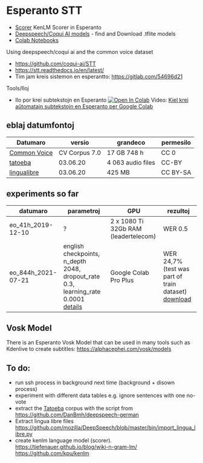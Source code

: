 # Esperanto STT
* [Scorer](https://github.com/parolteknologio/stt-esperanto/tree/master/scorer) KenLM Scorer in Esperanto
* [Deepspeech/Coqui AI models](https://github.com/parolteknologio/stt-esperanto/tree/master/deepspeech-coqui) - find and Download .tflite models
* [Colab Notebooks](https://github.com/parolteknologio/stt-esperanto/tree/master/colab-notebooks)

Using deepspeech/coqui ai and the common voice dataset
* https://github.com/coqui-ai/STT
* https://stt.readthedocs.io/en/latest/
* Tim jam kreis sistemon en esperantto: https://gitlab.com/54696d21

Tools/Iloj

* Ilo por krei subtekstojn en Esperanto [![Open In Colab](https://colab.research.google.com/assets/colab-badge.svg)](https://colab.research.google.com/github/parolteknologio/stt-esperanto/blob/master/colab-notebooks/Subtekstoj_en_Esperanto.ipynb)
 Video: [Kiel krei aŭtomatajn subtekstojn en Esperanto per Google Colab](https://www.youtube.com/watch?v=NZGj1Tb7MmA)

## eblaj datumfontoj

|Datumaro|versio|grandeco|permesilo|
|--|--|--|--|
|[Common Voice](https://commonvoice.mozilla.org/eo/datasets)|CV Corpus 7.0 |17 GB 748 h|CC 0|
|[tatoeba](https://tatoeba.org/epo/sentences/search?query=&from=epo&to=none&user=&orphans=no&unapproved=no&has_audio=yes&tags=&list=&native=&trans_filter=limit&trans_to=und&trans_link=&trans_user=&trans_orphan=&trans_unapproved=&trans_has_audio=&sort=relevance&sort_reverse=)|03.06.20|4 063 audio files|CC-BY|
|[lingualibre](https://lingualibre.org/wiki/Help:Download_from_LinguaLibre)|03.06.20|425 MB|CC BY-SA|


## experiments so far

|datumaro|parametroj|GPU|rezultoj|
|--|--|--|--|
|eo_41h_2019-12-10|?|2 x 1080 Ti 32Gb RAM (leadertelecom)| WER 0.5|
|eo_844h_2021-07-21|english checkpoints, n_depth 2048, dropout_rate 0.3, learning_rate 0.0001  [details](https://github.com/parolteknologio/stt-esperanto/blob/master/deepspeech-coqui/common-voice-corpus-7/2048-transfer-from-english.txt)|Google Colab Pro Plus| WER 24,7% (test was part of train dataset) [download](https://github.com/parolteknologio/stt-esperanto/tree/master/deepspeech-coqui/common-voice-corpus-7)|

## Vosk Model

There is an Esperanto Vosk Model that can be used in many tools such as Kdenlive to create subtitles: https://alphacephei.com/vosk/models


## To do:
- run ssh process in background next time (background + disown process)
- experiment with different data tables e.g. ignore sentences with one no-vote
- extract the [Tatoeba](https://tatoeba.org/epo/sentences/search?query=&from=epo&to=none&user=&orphans=no&unapproved=no&has_audio=yes&tags=&list=&native=&trans_filter=limit&trans_to=und&trans_link=&trans_user=&trans_orphan=&trans_unapproved=&trans_has_audio=&sort=relevance&sort_reverse=) corpus with the script from https://github.com/DanBmh/deepspeech-german
- Extract lingua libre files https://github.com/mozilla/DeepSpeech/blob/master/bin/import_lingua_libre.py
- create kenlm language model (scorer). https://tiefenauer.github.io/blog/wiki-n-gram-lm/ https://github.com/kpu/kenlm


